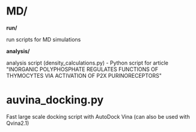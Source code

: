 # MD/
<b>run/</b>

  run scripts for MD simulations

  
<b>analysis/</b>

  analysis script (density_calculations.py) - Python script for article "INORGANIC POLYPHOSPHATE REGULATES FUNCTIONS OF THYMOCYTES VIA ACTIVATION OF P2X PURINORECEPTORS"

# auvina_docking.py
Fast large scale docking script with AutoDock Vina (can also be used with Qvina2.1)
